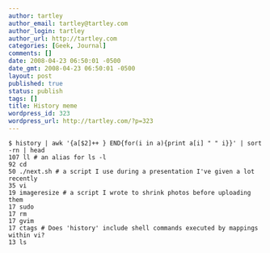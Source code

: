 ```yaml
---
author: tartley
author_email: tartley@tartley.com
author_login: tartley
author_url: http://tartley.com
categories: [Geek, Journal]
comments: []
date: 2008-04-23 06:50:01 -0500
date_gmt: 2008-04-23 06:50:01 -0500
layout: post
published: true
status: publish
tags: []
title: History meme
wordpress_id: 323
wordpress_url: http://tartley.com/?p=323
---
```


    $ history | awk '{a[$2]++ } END{for(i in a){print a[i] " " i}}' | sort -rn | head
    107 ll # an alias for ls -l
    92 cd
    50 ./next.sh # a script I use during a presentation I've given a lot recently
    35 vi
    19 imageresize # a script I wrote to shrink photos before uploading them
    17 sudo
    17 rm
    17 gvim
    17 ctags # Does 'history' include shell commands executed by mappings within vi?
    13 ls
